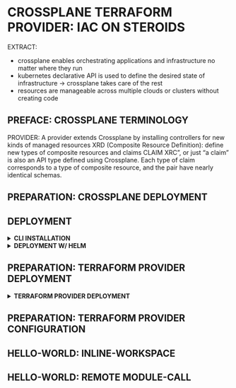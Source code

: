# CROSSPLANE TERRAFORM PROVIDER: IAC ON STEROIDS

EXTRACT:
* crossplane enables orchestrating applications and infrastructure no matter where they run
* kubernetes declarative API is used to define the desired state of infrastructure -> crossplane takes care of the rest
* resources are manageable across multiple clouds or clusters without creating code

<ADD INTRO HERE>

## PREFACE: CROSSPLANE TERMINOLOGY

PROVIDER: A provider extends Crossplane by installing controllers for new kinds of managed resources
XRD (Composite Resource Definition): define new types of composite resources and claims
CLAIM XRC”, or just “a claim” is also an API type defined using Crossplane. Each type of claim corresponds to a type of composite resource, and the pair have nearly identical schemas.

## PREPARATION: CROSSPLANE DEPLOYMENT

##  DEPLOYMENT

<details><summary><b>CLI INSTALLATION</b></summary>

```bash
curl -sL "https://raw.githubusercontent.com/crossplane/crossplane/master/install.sh" | sh
sudo mv crossplane /usr/local/bin
```

</details>

<details><summary><b>DEPLOYMENT W/ HELM</b></summary>

[provider-helm](https://github.com/crossplane-contrib/provider-helm/tree/master)

```bash
kubectl create namespace crossplane-system
helm repo add crossplane-stable https://charts.crossplane.io/stable && helm repo update

helm upgrade --install crossplane --wait \
--namespace crossplane-system \
crossplane-stable/crossplane --version 1.14.5

kubectl api-resources | grep upbound
```

</details>

## PREPARATION: TERRAFORM PROVIDER DEPLOYMENT

<details><summary><b>TERRAFORM PROVIDER DEPLOYMENT</b></summary>

```yaml
# CONTROLLER REF
apiVersion: pkg.crossplane.io/v1
kind: Provider
metadata:
  name: provider-terraform
spec:
  package: xpkg.upbound.io/upbound/provider-terraform:v0.13.0
  controllerConfigRef:
    name: cert-bundle
```

</details>

## PREPARATION: TERRAFORM PROVIDER CONFIGURATION


## HELLO-WORLD: INLINE-WORKSPACE



## HELLO-WORLD: REMOTE MODULE-CALL
